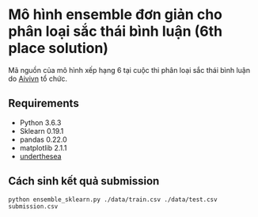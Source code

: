 # Mô hình ensemble đơn giản cho phân loại sắc thái bình luận (6th place solution)

Mã nguồn của mô hình xếp hạng 6 tại cuộc thi phân loại
sắc thái bình luận do [Aivivn](https://www.aivivn.com/contests/1) tổ chức.

## Requirements

- Python 3.6.3
- Sklearn 0.19.1
- pandas 0.22.0
- matplotlib 2.1.1
- [underthesea](https://github.com/undertheseanlp/underthesea)

## Cách sinh kết quả submission

```shell
python ensemble_sklearn.py ./data/train.csv ./data/test.csv submission.csv
```

